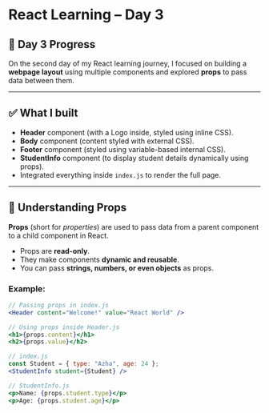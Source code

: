 # React Learning – Day 3

## 📅 Day 3 Progress
On the second day of my React learning journey, I focused on building a **webpage layout** using multiple components and explored **props** to pass data between them.

---

## ✅ What I built
- **Header** component (with a Logo inside, styled using inline CSS).
- **Body** component (content styled with external CSS).
- **Footer** component (styled using variable-based internal CSS).
- **StudentInfo** component (to display student details dynamically using props).
- Integrated everything inside `index.js` to render the full page.

---

## 🔑 Understanding Props
**Props** (short for *properties*) are used to pass data from a parent component to a child component in React.  

- Props are **read-only**.  
- They make components **dynamic and reusable**.  
- You can pass **strings, numbers, or even objects** as props.  

### Example:
```jsx
// Passing props in index.js
<Header content="Welcome!" value="React World" />

// Using props inside Header.js
<h1>{props.content}</h1>
<h2>{props.value}</h2>

// index.js
const Student = { type: "Azha", age: 24 };
<StudentInfo student={Student} />

// StudentInfo.js
<p>Name: {props.student.type}</p>
<p>Age: {props.student.age}</p>
